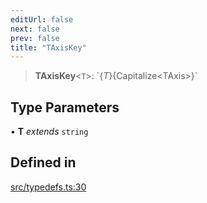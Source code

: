 ```yaml
---
editUrl: false
next: false
prev: false
title: "TAxisKey"
---
```


> **TAxisKey**\<`T`\>: \`$\{T\}$\{Capitalize\<TAxis\>\}\`

## Type Parameters

• **T** *extends* `string`

## Defined in

[src/typedefs.ts:30](https://github.com/fabricjs/fabric.js/blob/v6.0.0-rc4/src/typedefs.ts#L30)
